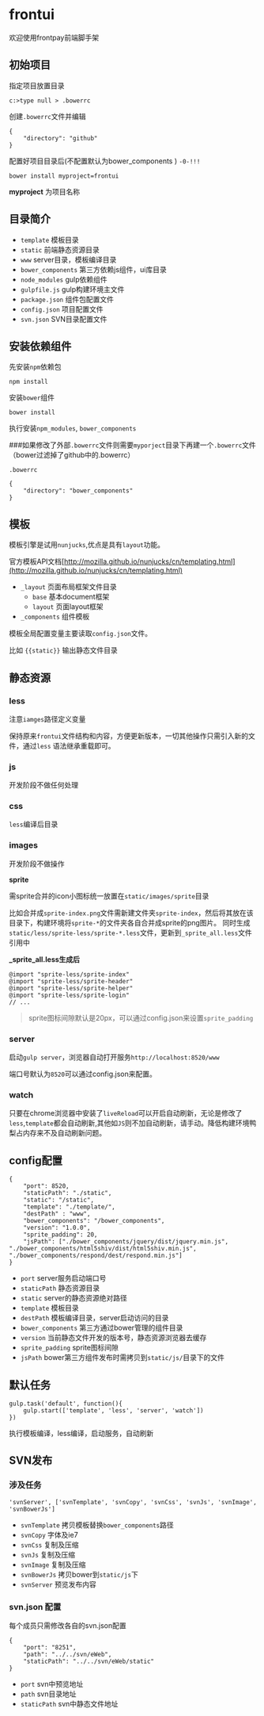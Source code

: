 # frontui

欢迎使用frontpay前端脚手架

## 初始项目

指定项目放置目录

	c:>type null > .bowerrc

创建`.bowerrc`文件并编辑
	
	{
		"directory": "github"
	}


配置好项目目录后(不配置默认为bower_components ) `-0-!!!`

	bower install myproject=frontui


**myproject** 为项目名称

## 目录简介

* `template` 模板目录
* `static` 前端静态资源目录
* `www` server目录，模板编译目录
* `bower_components` 第三方依赖js组件，ui库目录
* `node_modules` gulp依赖组件
* `gulpfile.js` gulp构建环境主文件
* `package.json` 组件包配置文件
* `config.json`  项目配置文件
* `svn.json`  SVN目录配置文件


## 安装依赖组件

先安装`npm`依赖包
	
	npm install

安装`bower`组件

	bower install

执行安装`npm_modules`, `bower_components`

###如果修改了外部`.bowerrc`文件则需要`myporject`目录下再建一个`.bowerrc`文件（bower过滤掉了github中的.bowerrc）

`.bowerrc`

	{
		"directory": "bower_components"
	}


## 模板

模板引擎是试用`nunjucks`,优点是具有`layout`功能。

官方模板API文档[http://mozilla.github.io/nunjucks/cn/templating.html](http://mozilla.github.io/nunjucks/cn/templating.html)

* `_layout` 页面布局框架文件目录
	* `base` 基本document框架
	* `layout` 页面layout框架
* `_components` 组件模板

模板全局配置变量主要读取`config.json`文件。

比如 `{{static}}` 输出静态文件目录

## 静态资源

### less

注意`iamges`路径定义变量

保持原来`frontui`文件结构和内容，方便更新版本，一切其他操作只需引入新的文件，通过`less` 语法继承重载即可。

### js

开发阶段不做任何处理

### css

`less`编译后目录

### images

开发阶段不做操作

**sprite**

需sprite合并的icon小图标统一放置在`static/images/sprite`目录

比如合并成`sprite-index.png`文件需新建文件夹`sprite-index`，然后将其放在该目录下，构建环境将`sprite-*`的文件夹各自合并成sprite的png图片。 同时生成`static/less/sprite-less/sprite-*.less`文件，更新到`_sprite_all.less`文件引用中

**_sprite_all.less生成后**

	@import "sprite-less/sprite-index"
	@import "sprite-less/sprite-header"
    @import "sprite-less/sprite-helper"
	@import "sprite-less/sprite-login"
    // ...


> sprite图标间隙默认是20px，可以通过config.json来设置`sprite_padding`


### server

启动`gulp server`，浏览器自动打开服务`http://localhost:8520/www`

端口号默认为`8520`可以通过config.json来配置。

### watch

只要在chrome浏览器中安装了`liveReload`可以开启自动刷新，无论是修改了`less`,`template`都会自动刷新,其他如`JS`则不加自动刷新，请手动。降低构建环境鸭梨占内存来不及自动刷新问题。


## config配置

	{
		"port": 8520,
		"staticPath": "./static",
		"static": "/static",
		"template": "./template/",
		"destPath" : "www",
		"bower_components": "/bower_components",
		"version": "1.0.0",
		"sprite_padding": 20,
		"jsPath": ["./bower_components/jquery/dist/jquery.min.js", "./bower_components/html5shiv/dist/html5shiv.min.js", "./bower_components/respond/dest/respond.min.js"]
	}


* `port` server服务启动端口号
* `staticPath` 静态资源目录
* `static` server的静态资源绝对路径
* `template` 模板目录
* `destPath` 模板编译目录，server启动访问的目录
* `bower_components` 第三方通过bower管理的组件目录
* `version` 当前静态文件开发的版本号，静态资源浏览器去缓存
* `sprite_padding` sprite图标间隙
* `jsPath` bower第三方组件发布时需拷贝到`static/js/`目录下的文件 


## 默认任务

	gulp.task('default', function(){
	    gulp.start(['template', 'less', 'server', 'watch'])
	})

执行模板编译，less编译，启动服务，自动刷新

## SVN发布


### 涉及任务

	'svnServer', ['svnTemplate', 'svnCopy', 'svnCss', 'svnJs', 'svnImage', 'svnBowerJs']


* `svnTemplate` 拷贝模板替换`bower_components`路径
* `svnCopy` 字体及ie7
* `svnCss` 复制及压缩
* `svnJs`  复制及压缩
* `svnImage` 复制及压缩
* `svnBowerJs` 拷贝bower到`static/js`下
* `svnServer` 预览发布内容


### svn.json 配置

每个成员只需修改各自的svn.json配置

	{
		"port": "8251",
		"path": "../../svn/eWeb",
		"staticPath": "../../svn/eWeb/static"
	}

* `port` svn中预览地址
* `path` svn目录地址
* `staticPath` svn中静态文件地址